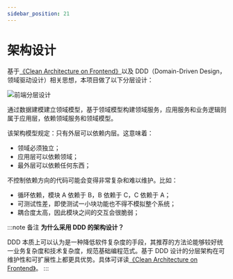 ```yaml
---
sidebar_position: 21
---
```


# 架构设计

基于[《Clean Architecture on Frontend》](https://dev.to/bespoyasov/clean-architecture-on-frontend-4311)以及 DDD（Domain-Driven Design，领域驱动设计）相关思想，本项目做了以下分层设计：

![前端分层设计](/img/zh/arch-design.png)

通过数据建模建立领域模型，基于领域模型构建领域服务，应用服务和业务逻辑则属于应用层，依赖领域服务和领域模型。

该架构模型规定：只有外层可以依赖内层。这意味着：
- 领域必须独立；
- 应用层可以依赖领域；
- 最外层可以依赖任何东西；

不控制依赖方向的代码可能会变得非常复杂和难以维护。比如：
- 循环依赖，模块 A 依赖于 B，B 依赖于 C，C 依赖于 A；
- 可测试性差，即使测试一小块功能也不得不模拟整个系统；
- 耦合度太高，因此模块之间的交互会很脆弱；

:::note 备注
**为什么采用 DDD 的架构设计？**

DDD 本质上可以认为是一种降低软件复杂度的手段，其推荐的方法论能够较好统一业务复杂度和技术复杂度，规范基础编程范式。基于 DDD 设计的分层架构在可维护性和可扩展性上都更具优势。具体可详读[《Clean Architecture on Frontend》](https://dev.to/bespoyasov/clean-architecture-on-frontend-4311)。
:::